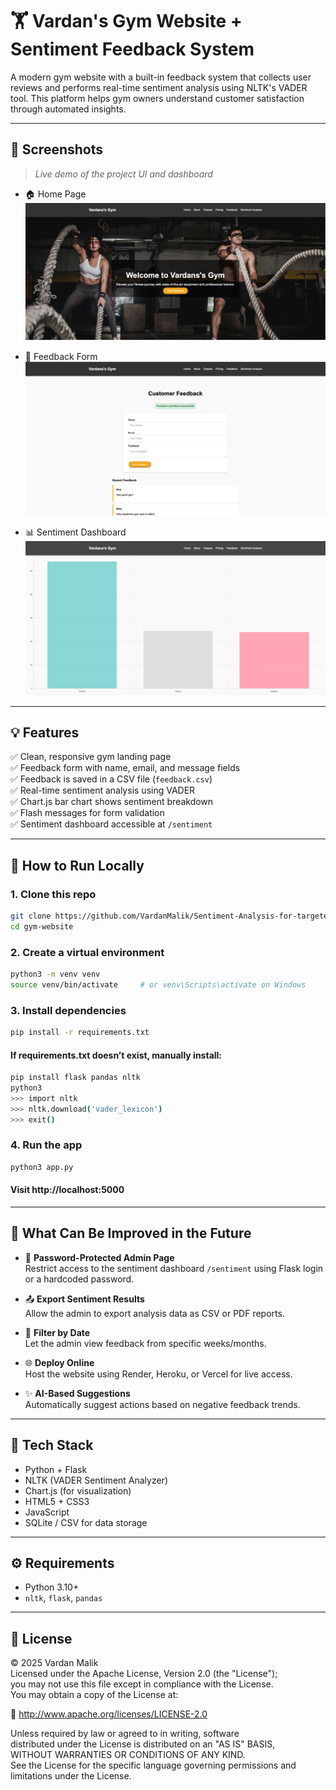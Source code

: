 # 🏋️ Vardan's Gym Website + Sentiment Feedback System

A modern gym website with a built-in feedback system that collects user reviews and performs real-time sentiment analysis using NLTK's VADER tool. This platform helps gym owners understand customer satisfaction through automated insights.

---

## 📸 Screenshots

> _Live demo of the project UI and dashboard_

- 🏠 Home Page  
  ![Home Page](screenshots/home.png)

- 📝 Feedback Form  
  ![Feedback Form](screenshots/feedback-form.png)

- 📊 Sentiment Dashboard  
  ![Sentiment Dashboard](screenshots/sentiment-analysis.png)

---

## 💡 Features

✅ Clean, responsive gym landing page  
✅ Feedback form with name, email, and message fields  
✅ Feedback is saved in a CSV file (`feedback.csv`)  
✅ Real-time sentiment analysis using VADER  
✅ Chart.js bar chart shows sentiment breakdown  
✅ Flash messages for form validation  
✅ Sentiment dashboard accessible at `/sentiment`

---

## 🚀 How to Run Locally

### 1. Clone this repo

```bash
git clone https://github.com/VardanMalik/Sentiment-Analysis-for-targeted-Digital-Marketing-.git
cd gym-website
```

### 2. Create a virtual environment

```bash
python3 -m venv venv
source venv/bin/activate     # or venv\Scripts\activate on Windows
```

### 3. Install dependencies

```bash
pip install -r requirements.txt
```

#### If requirements.txt doesn’t exist, manually install:

```bash
pip install flask pandas nltk
python3
>>> import nltk
>>> nltk.download('vader_lexicon')
>>> exit()
```

### 4. Run the app

```bash
python3 app.py
```

#### Visit http://localhost:5000

---

## 🔮 What Can Be Improved in the Future

- 🔐 **Password-Protected Admin Page**  
  Restrict access to the sentiment dashboard `/sentiment` using Flask login or a hardcoded password.

- 📤 **Export Sentiment Results**  
  Allow the admin to export analysis data as CSV or PDF reports.

- 📅 **Filter by Date**  
  Let the admin view feedback from specific weeks/months.

- 🌐 **Deploy Online**  
  Host the website using Render, Heroku, or Vercel for live access.

- ✨ **AI-Based Suggestions**  
  Automatically suggest actions based on negative feedback trends.

---

## 🧰 Tech Stack

- Python + Flask  
- NLTK (VADER Sentiment Analyzer)  
- Chart.js (for visualization)  
- HTML5 + CSS3  
- JavaScript  
- SQLite / CSV for data storage

---

## ⚙️ Requirements

- Python 3.10+  
- `nltk`, `flask`, `pandas`

---

## 📄 License

© 2025 Vardan Malik  
Licensed under the Apache License, Version 2.0 (the "License");  
you may not use this file except in compliance with the License.  
You may obtain a copy of the License at:

🔗 http://www.apache.org/licenses/LICENSE-2.0

Unless required by law or agreed to in writing, software  
distributed under the License is distributed on an "AS IS" BASIS,  
WITHOUT WARRANTIES OR CONDITIONS OF ANY KIND.  
See the License for the specific language governing permissions and limitations under the License.

